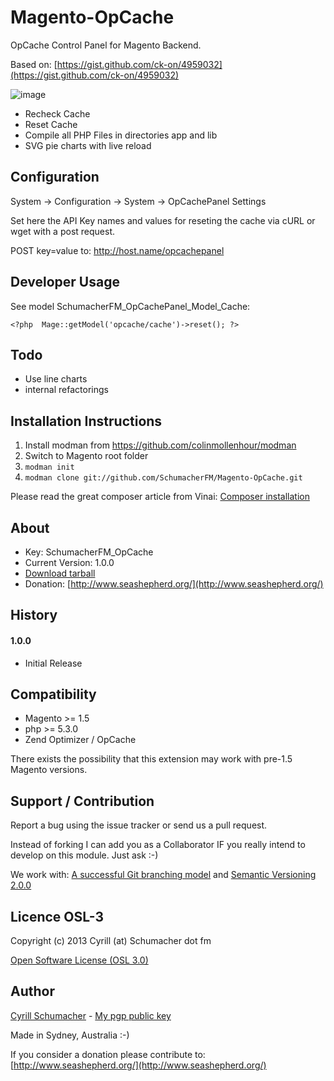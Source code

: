 Magento-OpCache
===============

OpCache Control Panel for Magento Backend.

Based on: [https://gist.github.com/ck-on/4959032](https://gist.github.com/ck-on/4959032)

![image](https://raw.github.com/SchumacherFM/Magento-OpCache/master/doc/Magento-OpCache-PS1.jpg)

- Recheck Cache
- Reset Cache
- Compile all PHP Files in directories app and lib
- SVG pie charts with live reload



Configuration
-------------

System -> Configuration -> System -> OpCachePanel Settings

Set here the API Key names and values for reseting the cache via cURL or wget with a post request.

POST key=value to: http://host.name/opcachepanel


Developer Usage
---------------

See model SchumacherFM_OpCachePanel_Model_Cache:

```
<?php  Mage::getModel('opcache/cache')->reset(); ?>
```


Todo
----

- Use line charts
- internal refactorings



Installation Instructions
-------------------------
1. Install modman from https://github.com/colinmollenhour/modman
2. Switch to Magento root folder
3. `modman init`
4. `modman clone git://github.com/SchumacherFM/Magento-OpCache.git`

Please read the great composer article from Vinai: [Composer installation](http://magebase.com/magento-tutorials/composer-with-magento/)

About
-----

- Key: SchumacherFM_OpCache
- Current Version: 1.0.0
- [Download tarball](https://github.com/SchumacherFM/Magento-OpCache/tags)
- Donation: [http://www.seashepherd.org/](http://www.seashepherd.org/)

History
-------

#### 1.0.0

- Initial Release


Compatibility
-------------

- Magento >= 1.5
- php >= 5.3.0
- Zend Optimizer / OpCache

There exists the possibility that this extension may work with pre-1.5 Magento versions.

Support / Contribution
----------------------

Report a bug using the issue tracker or send us a pull request.

Instead of forking I can add you as a Collaborator IF you really intend to develop on this module. Just ask :-)

We work with: [A successful Git branching model](http://nvie.com/posts/a-successful-git-branching-model/) and [Semantic Versioning 2.0.0](http://semver.org/)

Licence OSL-3
-------------

Copyright (c) 2013 Cyrill (at) Schumacher dot fm

[Open Software License (OSL 3.0)](http://opensource.org/licenses/osl-3.0.php)

Author
------

[Cyrill Schumacher](https://github.com/SchumacherFM) - [My pgp public key](http://www.schumacher.fm/cyrill.asc)

Made in Sydney, Australia :-)

If you consider a donation please contribute to: [http://www.seashepherd.org/](http://www.seashepherd.org/)
